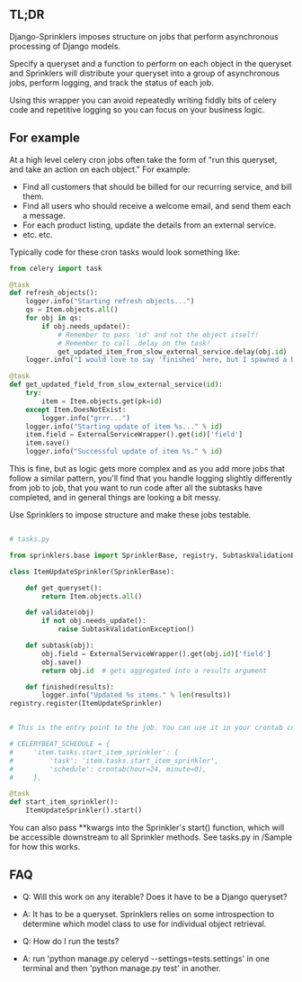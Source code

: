 ## TL;DR

Django-Sprinklers imposes structure on jobs that perform asynchronous processing of Django models.

Specify a queryset and a function to perform on each object in the queryset and Sprinklers will distribute your queryset into a group of asynchronous jobs, perform logging, and track the status of each job.

Using this wrapper you can avoid repeatedly writing fiddly bits of celery code and repetitive logging so you can focus on your business logic.

## For example

At a high level celery cron jobs often take the form of "run this queryset, and take an action on each object." For example:

- Find all customers that should be billed for our recurring service, and bill them.
- Find all users who should receive a welcome email, and send them each a message.
- For each product listing, update the details from an external service.
- etc. etc.

Typically code for these cron tasks would look something like:

```python
from celery import task

@task
def refresh_objects():
    logger.info("Starting refresh objects...")
    qs = Item.objects.all()
    for obj in qs:
        if obj.needs_update():
            # Remember to pass 'id' and not the object itself!
            # Remember to call .delay on the task!
            get_updated_item_from_slow_external_service.delay(obj.id)
    logger.info("I would love to say 'finished' here, but I spawned a bunch of async tasks and can't actually do that...")

@task
def get_updated_field_from_slow_external_service(id):
    try:
        item = Item.objects.get(pk=id)
    except Item.DoesNotExist:
        logger.info("grrr...")
    logger.info("Starting update of item %s..." % id)
    item.field = ExternalServiceWrapper().get(id)['field']
    item.save()
    logger.info("Successful update of item %s." % id)
```

This is fine, but as logic gets more complex and as you add more jobs that follow a similar pattern, you'll find that you handle logging slightly differently from job to job, that you want to run code after all the subtasks have completed, and in general things are looking a bit messy.

Use Sprinklers to impose structure and make these jobs testable.

```python

# tasks.py

from sprinklers.base import SprinklerBase, registry, SubtaskValidationException

class ItemUpdateSprinkler(SprinklerBase):

    def get_queryset():
        return Item.objects.all()

    def validate(obj)
        if not obj.needs_update():
            raise SubtaskValidationException()

    def subtask(obj):
        obj.field = ExternalServiceWrapper().get(obj.id)['field']
        obj.save()
        return obj.id  # gets aggregated into a results argument

    def finished(results):
        logger.info("Updated %s items." % len(results))
registry.register(ItemUpdateSprinkler)


# This is the entry point to the job. You can use it in your crontab configuration as normal:

# CELERYBEAT_SCHEDULE = {
#     'item.tasks.start_item_sprinkler': {
#         'task': 'item.tasks.start_item_sprinkler',
#         'schedule': crontab(hour=24, minute=0),
#     },

@task
def start_item_sprinkler():
    ItemUpdateSprinkler().start()


```

You can also pass **kwargs into the Sprinkler's start() function, which will be accessible downstream to all Sprinkler methods. See tasks.py in /Sample for how this works.


## FAQ

- Q: Will this work on any iterable? Does it have to be a Django queryset?
- A: It has to be a queryset. Sprinklers relies on some introspection to determine which model class to use for individual object retrieval.

- Q: How do I run the tests?
- A: run 'python manage.py celeryd --settings=tests.settings' in one terminal and then 'python manage.py test' in another.
